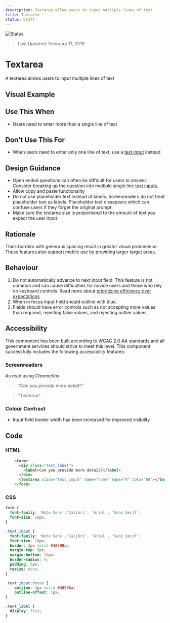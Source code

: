 ```yaml
---
description: Textarea allow users to input multiple lines of text
title: Textarea
status: Draft
---
```


![Status](https://img.shields.io/badge/Recommended-Draft-orange.svg)
> Last Updated: February 11, 2019

# Textarea

A textarea allows users to input multiple lines of text

## Visual Example

<component-preview path="components/textarea/sample.html" height="250px" width="800px"> </component-preview>

## Use This When
*	Users need to enter more than a single line of text

## Don't Use This For

*	When users need to enter only one line of text, use a [text input](../text_input/README.md) instead

## Design Guidance
* Open ended questions can often be difficult for users to answer. Consider breaking up the question into multiple single line [text inputs](../text_input/README.md).
* Allow copy and paste functionality
* Do not use placeholder text instead of labels. Screenreaders do not treat placeholder text as labels. Placeholder text dissapears which can confuse users if they forget the original prompt.
* Make sure the textarea size is proportional to the amount of text you expect the user input

## Rationale

Thick borders with generous spacing result in greater visual prominence. These features also support mobile use by providing larger target areas.

## Behaviour

1. Do not automatically advance to next input field. This feature is not common and can cause difficulties for novice users and those who rely on keyboard controls. Read more about [prioritizing efficiency over expectations](https://www.nngroup.com/articles/efficiency-vs-expectations/)
2. When in focus input field should outline with blue.
3. Fields should have error controls such as not accepting more values than required, rejecting false values, and rejecting outlier values.

## Accessibility
This component has been built according to [WCAG 2.0 AA](https://www.w3.org/TR/WCAG20/) standards and all government services should strive to meet this level.  This component successfully includes the following accessibility features:

### Screenreaders
As read using ChromeVox

> *"Can you provide more detail?"*

> *"Textarea"*

### Colour Contrast
* Input field border width has been increased for improved visibility

## Code

### HTML
```html
    <form>
      <div class="text_label">
        <label>Can you provide more detail?</label>
      </div>
      <textarea class="text_input" name="name" rows="8" cols="60"></textarea>
    </form>
```  
### CSS
```css
form {
  font-family: 'Noto Sans','Calibri', 'Arial', 'Sans Serif';
  font-size: 18px;
}

.text_input {
  font-family: 'Noto Sans','Calibri', 'Arial', 'Sans Serif';
  font-size: 18px;
  border: 2px solid #38598a;
  margin-top: 5px;
  margin-bottom: 15px;
  border-radius: 4;
  padding: 5px;
  resize: none;
}

.text_input:focus {
    outline: 4px solid #38598a;
    outline-offset: 1px;
}

.text_label {
  display: flex;
}
```
